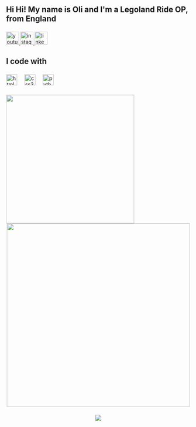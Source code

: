 <h2 align="left">Hi Hi! My name is Oli and I'm a Legoland Ride OP, from England</h2>

###

<div align="left">
  <a href="https://www.youtube.com/channel/UC-qva9AROcjLMHC72pf23uw" target="_blank">
    <img src="https://img.shields.io/static/v1?message=Youtube&logo=youtube&label=&color=FF0000&logoColor=white&labelColor=&style=for-the-badge" height="35" alt="youtube logo"  />
  </a>
  <a href="https://www.instagram.com/oli._.griffiths?igsh=MWxtZmVvejN0cjV5bw==" target="_blank">
    <img src="https://img.shields.io/static/v1?message=Instagram&logo=instagram&label=&color=E4405F&logoColor=white&labelColor=&style=for-the-badge" height="35" alt="instagram logo"  />
  </a>
  <a href="https://www.linkedin.com/in/oliver-griffiths-80ba7927b/?utm_source=share&utm_campaign=share_via&utm_content=profile&utm_medium=android_app" target="_blank">
    <img src="https://img.shields.io/static/v1?message=LinkedIn&logo=linkedin&label=&color=0077B5&logoColor=white&labelColor=&style=for-the-badge" height="35" alt="linkedin logo"  />
  </a>
</div>

###

<h2 align="left">I code with</h2>

###

<div align="left">
  <img src="https://cdn.jsdelivr.net/gh/devicons/devicon/icons/html5/html5-original.svg" height="30" alt="html5 logo"  />
  <img width="12" />
  <img src="https://cdn.jsdelivr.net/gh/devicons/devicon/icons/css3/css3-original.svg" height="30" alt="css3 logo"  />
  <img width="12" />
  <img src="https://cdn.jsdelivr.net/gh/devicons/devicon/icons/python/python-original.svg" height="30" alt="python logo"  />
</div>

###

<img align="left" height="350" src="https://www.thorpepark.com/media/kyqcvoec/thorpe-park-saw-the-ride-3.png?anchor=center&mode=crop&format=webp&quality=100&width=1920"  />

###

<div align="center">
  <img height="500" src="https://pbs.twimg.com/media/GFSPAMDWMAA29B9?format=jpg&name=large"  />
</div>

###

<div align="center">
  <img src="https://profile-counter.glitch.me/EvaLockhart/count.svg?"  />
</div>

###
